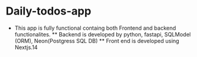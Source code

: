 # Daily-todos-app

- This app is fully functional containg both Frontend and backend functionalites.
  ** Backend is developed by python, fastapi, SQLModel (ORM), Neon(Postgress SQL DB)
  ** Front end is developed using Nextjs.14
